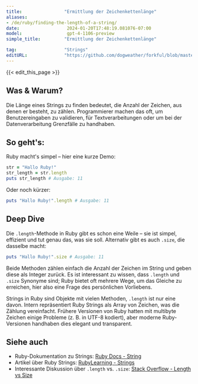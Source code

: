 ```yaml
---
title:                "Ermittlung der Zeichenkettenlänge"
aliases:
- /de/ruby/finding-the-length-of-a-string/
date:                  2024-01-20T17:48:19.081076-07:00
model:                 gpt-4-1106-preview
simple_title:         "Ermittlung der Zeichenkettenlänge"

tag:                  "Strings"
editURL:              "https://github.com/dogweather/forkful/blob/master/content/de/ruby/finding-the-length-of-a-string.md"
---
```


{{< edit_this_page >}}

## Was & Warum?
Die Länge eines Strings zu finden bedeutet, die Anzahl der Zeichen, aus denen er besteht, zu zählen. Programmierer machen das oft, um Benutzereingaben zu validieren, für Textverarbeitungen oder um bei der Datenverarbeitung Grenzfälle zu handhaben.

## So geht's:
Ruby macht's simpel – hier eine kurze Demo:

```ruby
str = "Hallo Ruby!"
str_length = str.length
puts str_length # Ausgabe: 11
```

Oder noch kürzer:

```ruby
puts "Hallo Ruby!".length # Ausgabe: 11
```

## Deep Dive
Die `.length`-Methode in Ruby gibt es schon eine Weile – sie ist simpel, effizient und tut genau das, was sie soll. Alternativ gibt es auch `.size`, die dasselbe macht:

```ruby
puts "Hallo Ruby!".size # Ausgabe: 11
```

Beide Methoden zählen einfach die Anzahl der Zeichen im String und geben diese als Integer zurück. Es ist interessant zu wissen, dass `.length` und `.size` Synonyme sind; Ruby bietet oft mehrere Wege, um das Gleiche zu erreichen, hier also eine Frage des persönlichen Vorliebens.

Strings in Ruby sind Objekte mit vielen Methoden, `.length` ist nur eine davon. Intern repräsentiert Ruby Strings als Array von Zeichen, was die Zählung vereinfacht. Frühere Versionen von Ruby hatten mit multibyte Zeichen einige Probleme (z. B. in UTF-8 kodiert), aber moderne Ruby-Versionen handhaben dies elegant und transparent.

## Siehe auch
- Ruby-Dokumentation zu Strings: [Ruby Docs - String](https://ruby-doc.org/core-2.7.0/String.html)
- Artikel über Ruby Strings: [RubyLearning - Strings](http://rubylearning.com/satishtalim/ruby_strings.html)
- Interessante Diskussion über `.length` vs. `.size`: [Stack Overflow - Length vs Size](https://stackoverflow.com/questions/5956067/ruby-size-vs-length)
